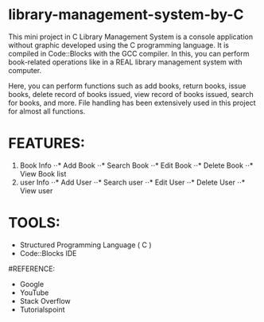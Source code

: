 # library-management-system-by-C

This mini project in C Library Management System is a console application without graphic
developed using the C programming language. It is compiled in Code::Blocks with the GCC compiler. 
In this, you can perform book-related operations like in a REAL library management system with computer.

Here, you can perform functions such as add books, return books, issue books, delete record of books issued, view record of books issued, 
search for books, and more. File handling has been extensively used in this project for almost all functions. 

# FEATURES:
  1. Book Info
    ⋅⋅* Add Book
    ⋅⋅* Search Book
    ⋅⋅* Edit Book
    ⋅⋅* Delete Book
    ⋅⋅* View Book list
  2. user Info
    ⋅⋅* Add User
    ⋅⋅* Search user
    ⋅⋅* Edit User
    ⋅⋅* Delete User
    ⋅⋅* View user
 
 # TOOLS:
   - Structured Programming Language ( C )
   - Code::Blocks IDE
   
#REFERENCE:
  - Google
  - YouTube
  - Stack Overflow
  - Tutorialspoint

  
